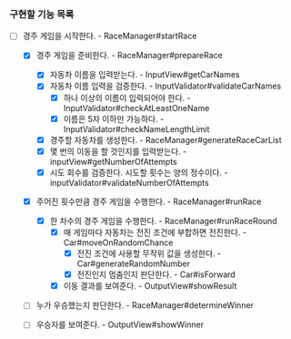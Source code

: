 ### 구현할 기능 목록 

- [ ] 경주 게임을 시작한다. - RaceManager#startRace
  - [x] 경주 게임을 준비한다. - RaceManager#prepareRace
    - [x] 자동차 이름을 입력받는다. - InputView#getCarNames
    - [x] 자동차 이름 입력을 검증한다. - InputValidator#validateCarNames
      - [x] 하나 이상의 이름이 입력되어야 한다. - InputValidator#checkAtLeastOneName
      - [x] 이름은 5자 이하만 가능하다. - InputValidator#checkNameLengthLimit
    - [x] 경주할 자동차를 생성한다. - RaceManager#generateRaceCarList
    - [x] 몇 번의 이동을 할 것인지를 입력받는다. - inputView#getNumberOfAttempts
    - [x] 시도 회수를 검증한다. 시도할 횟수는 양의 정수이다. - inputValidator#validateNumberOfAttempts

  - [x] 주어진 횟수만큼 경주 게임을 수행한다. - RaceManager#runRace
    - [x] 한 차수의 경주 게임을 수행한다. - RaceManager#runRaceRound
      - [x] 매 게임마다 자동차는 전진 조건에 부합하면 전진한다. - Car#moveOnRandomChance
        - [x] 전진 조건에 사용할 무작위 값을 생성한다. - Car#generateRandomNumber
        - [x] 전진인지 멈춤인지 판단한다. - Car#isForward
      - [x] 이동 결과를 보여준다. - OutputView#showResult

  - [ ] 누가 우승했는지 판단한다. - RaceManager#determineWinner
  - [ ] 우승자를 보여준다. - OutputView#showWinner

